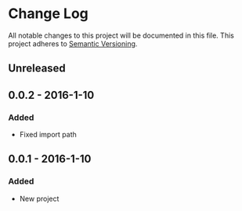 # Change Log
All notable changes to this project will be documented in this file.
This project adheres to [Semantic Versioning](http://semver.org/).

## Unreleased

## 0.0.2 - 2016-1-10
### Added
- Fixed import path

## 0.0.1 - 2016-1-10
### Added
- New project
